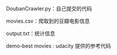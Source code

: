 DoubanCrawler.py：自己提交的代码

movies.csv：爬取到的豆瓣电影信息

output.txt：统计信息

demo-best movies : udacity 提供的参考代码

